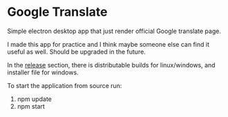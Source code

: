 # Google Translate

Simple electron desktop app that just render official Google translate page.

I made this app for practice and I think maybe someone else can find it useful as well. 
Should be upgraded in the future.

In the [release](https://github.com/SrdjanMilic/STorrent/releases) section, there is distributable builds for linux/windows, and installer file for windows.

To start the application from source run:
1. npm update
2. npm start